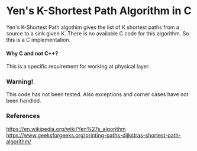 # Yen's K-Shortest Path Algorithm in C
Yen's K-Shortest Path algothim gives the list of K shortest paths from a source to a sink given K.
There is no available C code for this algorithm. So this is a C implementation.

#### Why C and not C++?
This is a specific requirement for working at physical layer.

### Warning!
This code has not been tested. Also exceptions and corner cases have not been handled. 

### References
https://en.wikipedia.org/wiki/Yen%27s_algorithm
https://www.geeksforgeeks.org/printing-paths-dijkstras-shortest-path-algorithm/
